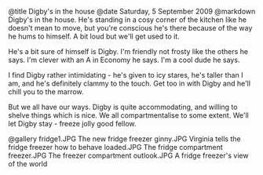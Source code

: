 @title		Digby's in the house
@date		Saturday, 5 September 2009
@markdown
Digby's in the house. He's standing in a cosy corner of the kitchen like he doesn't mean to move, but you're conscious he's there because of the way he hums to himself. A bit loud but we'll get used to it.

He's a bit sure of himself is Digby. I'm friendly not frosty like the others he says. I'm clever with an A in Economy he says. I'm a cool dude he says.

I find Digby rather intimidating - he's given to icy stares, he's taller than I am, and he's definitely clammy to the touch. Get too in with Digby and he'll chill you to the marrow.

But we all have our ways. Digby is quite accommodating, and willing to shelve things which is nice. We all compartmentalise to some extent. We'll let Digby stay - freeze jolly good fellow.

@gallery
fridge1.JPG		The new fridge freezer
ginny.JPG		Virginia tells the fridge freezer how to behave
loaded.JPG		The fridge compartment
freezer.JPG		The freezer compartment
outlook.JPG		A fridge freezer's view of the world
